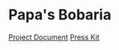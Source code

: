 # Papa's Bobaria #

[Project Document](https://github.com/s3lven/ECS189L-FinalProject/blob/main/ProjectDocument.md)
[Press Kit](https://jasondaok.itch.io/boba)
